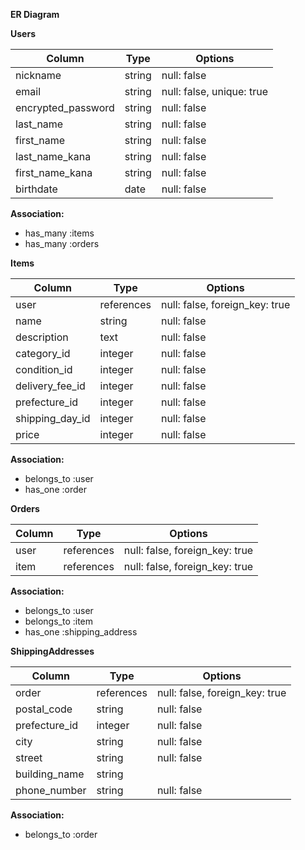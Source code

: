 **ER Diagram**

**Users**

| Column             | Type      | Options                   |
| ------------------ | --------- | ------------------------- |
| nickname           | string    | null: false               |
| email              | string    | null: false, unique: true |
| encrypted_password | string    | null: false               |
| last_name          | string    | null: false               |
| first_name         | string    | null: false               |
| last_name_kana     | string    | null: false               |
| first_name_kana    | string    | null: false               |
| birthdate          | date      | null: false               |

**Association:**
- has_many :items
- has_many :orders

**Items**

| Column             | Type      | Options                   |
| ------------------ | --------- | ------------------------- |
| user               | references| null: false, foreign_key: true|
| name               | string    | null: false               |
| description        | text      | null: false               |
| category_id        | integer   | null: false               |
| condition_id       | integer   | null: false               |
| delivery_fee_id    | integer   | null: false               |
| prefecture_id      | integer   | null: false               |
| shipping_day_id    | integer   | null: false               |
| price              | integer   | null: false               |

**Association:**
- belongs_to :user
- has_one :order

**Orders**

| Column             | Type      | Options                   |
| ------------------ | --------- | ------------------------- |
| user               | references| null: false, foreign_key: true|
| item               | references| null: false, foreign_key: true|

**Association:**
- belongs_to :user
- belongs_to :item
- has_one :shipping_address

**ShippingAddresses**

| Column             | Type      | Options                   |
| ------------------ | --------- | ------------------------- |
| order              | references| null: false, foreign_key: true|
| postal_code        | string    | null: false               |
| prefecture_id      | integer   | null: false               |
| city               | string    | null: false               |
| street             | string    | null: false               |
| building_name      | string    |                           |
| phone_number       | string    | null: false               |

**Association:**
- belongs_to :order